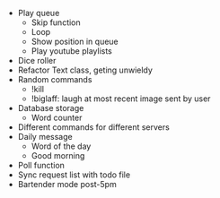 - Play queue
  - Skip function
  - Loop
  - Show position in queue
  - Play youtube playlists
- Dice roller
- Refactor Text class, geting unwieldy
- Random commands
  - !kill
  - !biglaff: laugh at most recent image sent by user
- Database storage
  - Word counter
- Different commands for different servers
- Daily message
  - Word of the day
  - Good morning
- Poll function
- Sync request list with todo file
- Bartender mode post-5pm